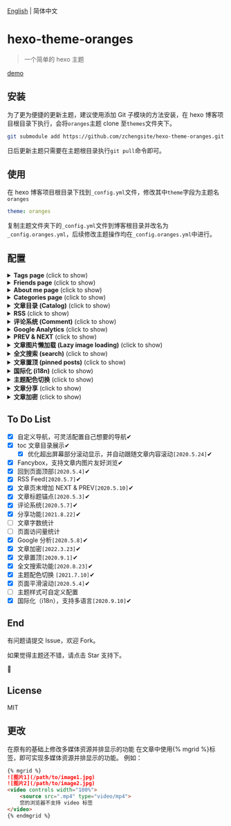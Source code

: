 [English](https://github.com/zchengsite/hexo-theme-oranges/blob/master/README.md) | 简体中文

# hexo-theme-oranges

> 一个简单的 hexo 主题

[demo](https://hexo.theme.oranges.zcheng.site/)

## 安装

为了更为便捷的更新主题，建议使用添加 Git 子模块的方法安装，在 hexo 博客项目根目录下执行，会将`oranges`主题 clone 至`themes`文件夹下。

```bash
git submodule add https://github.com/zchengsite/hexo-theme-oranges.git themes/oranges
```

日后更新主题只需要在主题根目录执行`git pull`命令即可。

## 使用

在 hexo 博客项目根目录下找到`_config.yml`文件，修改其中`theme`字段为主题名`oranges`

```yml
theme: oranges
```

复制主题文件夹下的`_config.yml`文件到博客根目录并改名为`_config.oranges.yml`，后续修改主题操作均在`_config.oranges.yml`中进行。

## 配置

<details>
  <summary><b>Tags page</b> (click to show)</summary>

在 hexo 博客项目根目录下执行，在`source`文件夹下生成`tags`文件夹

```bash
hexo new page tags
```

接着修改`tags`文件夹下`index`为以下内容

```markdown
---
title: tags
date: 2019-05-03 12:03:35
type: "tags"
categories:
tags:
---
```

并在配置文件`_config.oranges.yml`修改对应`enable`为`true`，如不想展示，设置为`false`即可

```yml
navbar:
  -
    name: 标签
    enable: true
    path: /tags/
```

</details>

<details>
  <summary><b>Friends page</b> (click to show)</summary>

在 hexo 博客项目根目录下执行，在`source`文件夹下生成`friends`文件夹

```bash
hexo new page friends
```

接着修改`friends`文件夹下`index`为以下内容

```markdown
---
title: tags
date: 2019-05-03 12:03:35
type: "friends"
categories:
tags:
---
```

并在配置文件`_config.oranges.yml`修改对应`enable`为`true`，如不想展示，设置为`false`即可

```yml
navbar:
  -
    name: 朋友
    enable: true
    path: /friends/
```

</details>

<details>
  <summary><b>About me page</b> (click to show)</summary>

在 hexo 博客项目根目录下执行，在`source`文件夹下生成`about`文件夹

```bash
hexo new page about
```

接着修改`about`文件夹下`index`为以下内容

```markdown
---
title: tags
date: 2019-05-03 12:03:35
type: "about"
categories:
tags:
---
```

并在配置文件`_config.oranges.yml`修改对应`enable`为`true`，如不想展示，设置为`false`即可

```yml
navbar:
  -
    name: 关于我
    enable: true
    path: /about/
```

</details>

<details>
  <summary><b>Categories page</b> (click to show)</summary>

在 hexo 博客项目根目录下执行，在`source`文件夹下生成`categories`文件夹

```bash
hexo new page categories
```

接着修改`categories`文件夹下`index`为以下内容

```markdown
---
title: tags
date: 2019-05-03 12:03:35
type: "categories"
categories:
tags:
---
```

并在配置文件`_config.oranges.yml`修改对应`enable`为`true`，如不想展示，设置为`false`即可

```yml
navbar:
  -
    name: 分类
    enable: true
    path: /categories/
```

</details>

<details>
  <summary><b>文章目录 (Catalog)</b> (click to show)</summary>

在配置文件`_config.oranges.yml`下`catalog`修改`enable`为`true`，如不想展示，设置为`false`即可

```yml
catalog:
  enable: true
```

</details>

<details>
  <summary><b>RSS</b> (click to show)</summary>

1.安装`hexo-generator-feed`[官方插件](https://github.com/hexojs/hexo-generator-feed)

```shell
npm install hexo-generator-feed --save
```

2.在博客项目配置文件`_config.yml`(非主题配置文件) 增加：

```yml
feed:
  type: atom
  path: atom.xml
  limit: 20
  hub:
  content:
  content_limit: 140
  content_limit_delim: ' '
  order_by: -date
  icon: icon.png
  autodiscovery: true
  template:
```

3.开启 rss 按钮
在配置文件`_config.oranges.yml`增加页脚项：

```yml
footer:
  social:
    -
      name: rss
      icon: rss
      path: /atom.xml
```

</details>

<details>
  <summary><b>评论系统 (Comment)</b> (click to show)</summary>

1.确保配置文件`_config.oranges.yml`下`comments`->`enable: true`

2.目前支持以下几种评论插件

- [valine](https://valine.js.org/quickstart.html)
- [gitalk](https://github.com/gitalk/gitalk#usage)
- [disqus](https://disqus.com)(需科学上网)

3.如需使用，修改相应评论下`enable: true`

4.查看评论插件官方教程获取相应的字段填入即可使用

以`valine`为例，注册`valine`并获取`appId`&`appKey`填入即可使用

```yml
comments:
  enable: true
  valine:
    # https://valine.js.org/quickstart.html#%E8%8E%B7%E5%8F%96APP-ID-%E5%92%8C-APP-Key
    enable: true
    appId: xxxxxxxx
    appKey: xxxxxxxxx
    placeholder: welcome!
    avatar: retro
```

</details>

<details>
  <summary><b>Google Analytics</b> (click to show)</summary>

[Google Analytics](https://analytics.google.com)
注册 Google 分析账号，在管理/创建媒体资源/选择网站/填写相关信息后得到跟踪 Id，一般格式为 UA-xxxxxxx-x
如之前已有注册账号，在管理/跟踪信息/跟踪代码/找到跟踪 ID，一般格式为 UA-xxxxxxx-x

```yml
gtag:
  enable: true
  gtagkey: UA-xxxxxxx-x
```

</details>

<details>
  <summary><b>PREV & NEXT</b> (click to show)</summary>

文章末尾的上一篇与下一篇功能。

```yml
prevnext:
  enable: true
```

</details>

<details>
  <summary><b>文章图片懒加载 (Lazy image loading)</b> (click to show)</summary>

安装插件[hexo-lazyload-image](https://github.com/Troy-Yang/hexo-lazyload-image)

```bash
npm install hexo-lazyload-image --save
```

项目配置文件`_config.yml`（非主题配置文件）下添加：

```yml
lazyload:
  enable: true
  onlypost: false # optional
  loadingImg: # optional eg ./images/loading.gif
  isSPA: false # optional
```

详情可见[hexo-lazyload-image](https://github.com/Troy-Yang/hexo-lazyload-image)

</details>

<details>
  <summary><b>全文搜索 (search)</b> (click to show)</summary>

  1.安装插件[hexo-generator-search](https://github.com/wzpan/hexo-generator-search)

  ```bash
  npm install hexo-generator-search --save
  ```

  2.项目配置文件`_config.yml`（非主题配置文件）下添加：

  ```yml
  search:
    path: search.xml
    field: post
    content: true
  ```

  详情可见[hexo-generator-search](https://github.com/wzpan/hexo-generator-search)

  3.主题配置文件`_config.yml`下找到`search`，修改`enable`为`true`:

  ```yml
    # 文章搜索
    search:
      enable: true
      placeholder: 搜索...
  ```

</details>

<details>
  <summary><b>文章置顶 (pinned posts)</b> (click to show)</summary>

  1.安装插件[hexo-generator-index-pin-top](https://github.com/netcan/hexo-generator-index-pin-top)。

  ```bash
  npm uninstall hexo-generator-index --save
  npm install hexo-generator-index-pin-top --save
  ```

  2.项目配置文件`_config.yml`（非主题配置文件）下添加（如已有请忽略）：

  ```yml
  index_generator:
    path: ''
    per_page: 10
    order_by: -date
  ```

  详情可见[hexo-generator-index-pin-top](https://github.com/netcan/hexo-generator-index-pin-top)。

  3.在所需置顶的文章 front-matter 头中添加`top: true`即可：

  ```markdown
  ---
  title: Hello World
  date: 2020-03-11 14:19:04
  top: true
  tags:
  - Welcome
  categories:
  - [Welcome，欢迎]
---
  ```

  4.重启服务后，可在主页文章标题看到置顶图标。

</details>

<details>
  <summary><b>国际化 (i18n)</b> (click to show)</summary>

  现在页面部分元素支持以不同语言显示，通过修改项目配置文件`_config.yml`（非主题配置文件）中的`language`:

  举几个例子：
  
  英文：

  ```yml
  language: en
  ```

  中文：

  ```yml
  language: zh-CN
  ```

  日文：

  ```yml
  language: ja
  ```

  默认值为`en`，可选项在主题下`languages`语言文件中查看，修改为对应文件名即可。
  
</details>

<details>
  <summary><b>主题配色切换</b> (click to show)</summary>

  拉取最新仓库，在配置文件`_config.oranges.yml`中添加或修改`colorSwitch`字段，确保`enable`为`true`:

  ```yml
  colorSwitch:
    enable: true
  ```

重新运行项目，页面右下角会出现切换主题模式的开关。

</details>

<details>
  <summary><b>文章分享</b> (click to show)</summary>

  拉取最新仓库，在配置文件`_config.oranges.yml`中添加或修改`postShare`字段，确保`enable`为`true`:

  ```yml
  postShare:
    enable: true

    twitter:
      enable: true
  ```

重新运行项目，文章页面右下角会出现分享的按钮。

</details>

<details>
  <summary><b>文章加密</b> (click to show)</summary>

  拉取最新仓库代码，安装[hexo-blog-encrypt](https://github.com/D0n9X1n/hexo-blog-encrypt) 插件：

  ```bash
  npm install --save hexo-blog-encrypt
  ```

  在你要加密文章头部 Front-matter 中添加 password：

  ```yml
    ---
    title: Hello World!
    date: 2020-09-27 10:42:38
    tags:
      - World
      - Hello
    password: hello
    ---
  ```

  更多可查看[hexo-blog-encrypt](https://github.com/D0n9X1n/hexo-blog-encrypt/blob/master/ReadMe.zh.md)

</details>

## To Do List

- [x] 自定义导航，可灵活配置自己想要的导航✔
- [x] toc 文章目录展示✔
  - [x] 优化超出屏幕部分滚动显示，并自动跟随文章内容滚动`[2020.5.24]`✔
- [x] Fancybox，支持文章内图片友好浏览✔
- [x] 回到页面顶部`[2020.5.4]`✔
- [x] RSS Feed`[2020.5.7]`✔
- [x] 文章页末增加 NEXT & PREV`[2020.5.10]`✔
- [x] 文章标题锚点`[2020.5.3]`✔
- [x] 评论系统`[2020.5.7]`✔
- [x] 分享功能`[2021.8.22]`✔
- [ ] 文章字数统计
- [ ] 页面访问量统计
- [x] Google 分析`[2020.5.8]`✔
- [x] 文章加密`[2022.3.23]`✔
- [x] 文章置顶`[2020.9.1]`✔
- [x] 全文搜索功能`[2020.8.23]`✔
- [x] 主题配色切换 `[2021.7.10]`✔
- [x] 页面平滑滚动`[2020.5.4]`✔
- [ ] 主题样式可自定义配置
- [x] 国际化（i18n），支持多语言`[2020.9.10]`✔

## End

有问题请提交 Issue，欢迎 Fork。

如果觉得主题还不错，请点击 Star 支持下。

🍻

## License

MIT


## 更改
在原有的基础上修改多媒体资源并排显示的功能
在文章中使用{% mgrid %}标签，即可实现多媒体资源并排显示的功能。
例如：
``` markdown
{% mgrid %}
![图片1](/path/to/image1.jpg)
![图片2](/path/to/image2.jpg)
<video controls width="100%">
    <source src=".mp4" type="video/mp4">       
    您的浏览器不支持 video 标签 
</video>
{% endmgrid %}
```